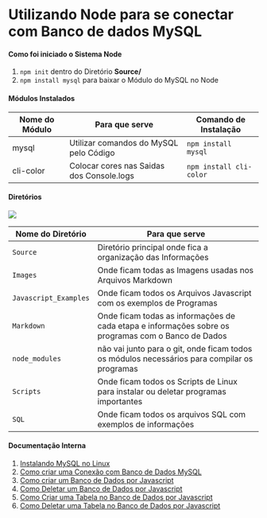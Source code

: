 # Utilizando Node para se conectar com Banco de dados MySQL

#### Como foi iniciado o Sistema Node

1. `npm init` dentro do Diretório **Source/**
2. `npm install mysql` para baixar o Módulo do MySQL no Node

#### Módulos Instalados

Nome do Módulo|Para que serve|Comando de Instalação
|---|---|---|
mysql|Utilizar comandos do MySQL pelo Código|`npm install mysql`
cli-color|Colocar cores nas Saidas dos Console.logs|`npm install cli-color`

#### Diretórios

<img src="../Node_Database_MySQL/Source/Images/directories.png">

Nome do Diretório|Para que serve|
|---|---|
`Source`|Diretório principal onde fica a organização das Informações
`Images`|Onde ficam todas as Imagens usadas nos Arquivos Markdown
`Javascript_Examples`|Onde ficam todos os Arquivos Javascript com os exemplos de Programas
`Markdown`|Onde ficam todas as informações de cada etapa e informações sobre os programas com o Banco de Dados
`node_modules`|não vai junto para o git, onde ficam todos os módulos necessários para compilar os programas
`Scripts`|Onde ficam todos os Scripts de Linux para instalar ou deletar programas importantes
`SQL`|Onde ficam todos os arquivos SQL com exemplos de informações

#### Documentação Interna

1. [Instalando MySQL no Linux](../Node_Database_MySQL/Source/Markdown/mysql_instalation.md)
2. [Como criar uma Conexão com Banco de Dados MySQL](../Node_Database_MySQL/Source/Markdown/node_mysql.md)
3. [Como criar um Banco de Dados por Javascript](../Node_Database_MySQL/Source/Markdown/create_database.md)
4. [Como Deletar um Banco de Dados por Javascript](../Node_Database_MySQL/Source/Markdown/delete_database.md)
5. [Como Criar uma Tabela no Banco de Dados por Javascript](../Node_Database_MySQL/Source/Markdown/create_table.md)
6. [Como Deletar uma Tabela no Banco de Dados por Javascript](../Node_Database_MySQL/Source/Markdown/delete_table.md)